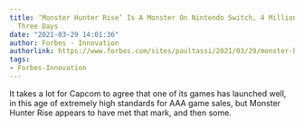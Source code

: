 ```yaml
---
title: ‘Monster Hunter Rise’ Is A Monster On Nintendo Switch, 4 Million Shipped In
  Three Days
date: "2021-03-29 14:01:36"
author: Forbes - Innovation
authorlink: https://www.forbes.com/sites/paultassi/2021/03/29/monster-hunter-rise-is-a-monster-on-nintendo-switch-4-million-shipped-in-three-days/
tags:
- Forbes-Innovation
---
```

It takes a lot for Capcom to agree that one of its games has launched well, in this age of extremely high standards for AAA game sales, but Monster Hunter Rise appears to have met that mark, and then some.